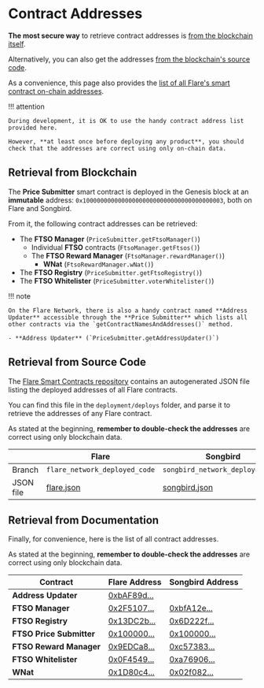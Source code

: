 # Contract Addresses

**The most secure way** to retrieve contract addresses is [from the blockchain itself](#retrieval-from-blockchain).

Alternatively, you can also get the addresses [from the blockchain's source code](#retrieval-from-source-code).

As a convenience, this page also provides the [list of all Flare's smart contract on-chain addresses](#retrieval-from-documentation).

!!! attention

    During development, it is OK to use the handy contract address list provided here.

    However, **at least once before deploying any product**, you should check that the addresses are correct using only on-chain data.

## Retrieval from Blockchain

The **Price Submitter** smart contract is deployed in the Genesis block at an **immutable** address: `0x1000000000000000000000000000000000000003`, both on Flare and Songbird.

From it, the following contract addresses can be retrieved:

- The **FTSO Manager** (`PriceSubmitter.getFtsoManager()`)
    - Individual **FTSO** contracts (`FtsoManager.getFtsos()`)
    - The **FTSO Reward Manager** (`FtsoManager.rewardManager()`)
        - **WNat** (`FtsoRewardManager.wNat()`)
- The **FTSO Registry** (`PriceSubmitter.getFtsoRegistry()`)
- The **FTSO Whitelister** (`PriceSubmitter.voterWhitelister()`)

!!! note

    On the Flare Network, there is also a handy contract named **Address Updater** accessible through the **Price Submitter** which lists all other contracts via the `getContractNamesAndAddresses()` method.

    - **Address Updater** (`PriceSubmitter.getAddressUpdater()`)

## Retrieval from Source Code

The [Flare Smart Contracts repository](https://gitlab.com/flarenetwork/flare-smart-contracts) contains an autogenerated JSON file listing the deployed addresses of all Flare contracts.

You can find this file in the `deployment/deploys` folder, and parse it to retrieve the addresses of any Flare contract.

As stated at the beginning, **remember to double-check the addresses** are correct using only blockchain data.

|           | Flare                         | Songbird                         |
| --------- | ----------------------------- | -------------------------------- |
| Branch    | `flare_network_deployed_code` | `songbird_network_deployed_code` |
| JSON file | [flare.json][f-json]          | [songbird.json][s-json]          |

[f-json]: https://gitlab.com/flarenetwork/flare-smart-contracts/-/blob/flare_network_deployed_code/deployment/deploys/flare.json
[s-json]: https://gitlab.com/flarenetwork/flare-smart-contracts/-/blob/songbird_network_deployed_code/deployment/deploys/songbird.json

## Retrieval from Documentation

Finally, for convenience, here is the list of all contract addresses.

As stated at the beginning, **remember to double-check the addresses** are correct using only blockchain data.

| Contract                 | Flare Address                   | Songbird Address                |
| ------------------------ | ------------------------------- | ------------------------------- |
| **Address Updater**      | [0xbAF89d...][f-addr-updater]   |                                 |
| **FTSO Manager**         | [0x2F5107...][f-ftso-manager]   | [0xbfA12e...][s-ftso-manager]   |
| **FTSO Registry**        | [0x13DC2b...][f-ftso-registry]  | [0x6D222f...][s-ftso-registry]  |
| **FTSO Price Submitter** | [0x100000...][f-ftso-submitter] | [0x100000...][s-ftso-submitter] |
| **FTSO Reward Manager**  | [0x9EDCa8...][f-ftso-rewards]   | [0xc57383...][s-ftso-rewards]   |
| **FTSO Whitelister**     | [0x0F4549...][f-ftso-whitelist] | [0xa76906...][s-ftso-whitelist] |
| **WNat**                 | [0x1D80c4...][f-wnat]           | [0x02f082...][s-wnat]           |

[f-ftso-manager]:   https://flare-explorer.flare.network/address/0x2F5107461D1BF7D4D6d3b2b577621b2071343166
[f-ftso-registry]:  https://flare-explorer.flare.network/address/0x13DC2b5053857AE17a4f95aFF55530b267F3E040
[f-ftso-submitter]: https://flare-explorer.flare.network/address/0x1000000000000000000000000000000000000003
[f-ftso-rewards]:   https://flare-explorer.flare.network/address/0x9EDCa806834e89cC928EF4951cE0506Be8416309
[f-ftso-whitelist]: https://flare-explorer.flare.network/address/0x0F45493e4C321b238e1fA242692BFFf3f30fBdfD
[f-wnat]:           https://flare-explorer.flare.network/address/0x1D80c49BbBCd1C0911346656B529DF9E5c2F783d
[f-addr-updater]:   https://flare-explorer.flare.network/address/0xbAF89d873d198FF78E72D2745B01cBA3c6e5BE6B
[s-ftso-manager]:   https://flare-explorer.flare.network/address/0xbfA12e4E1411B62EdA8B035d71735667422A6A9e
[s-ftso-registry]:  https://songbird-explorer.flare.network/address/0x6D222fb4544ba230d4b90BA1BfC0A01A94E6cB23
[s-ftso-submitter]: https://songbird-explorer.flare.network/address/0x1000000000000000000000000000000000000003
[s-ftso-rewards]:   https://songbird-explorer.flare.network/address/0xc5738334b972745067fFa666040fdeADc66Cb925
[s-ftso-whitelist]: https://songbird-explorer.flare.network/address/0xa76906EfBA6dFAe155FfC4c0eb36cDF0A28ae24D
[s-wnat]:           https://songbird-explorer.flare.network/address/0x02f0826ef6aD107Cfc861152B32B52fD11BaB9ED
